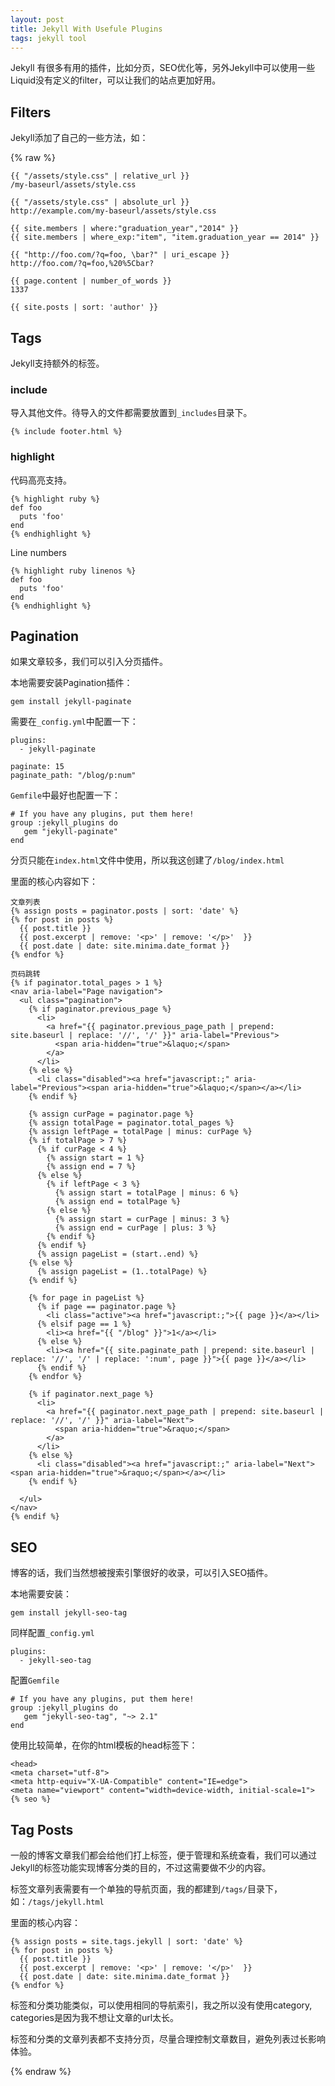 ```yaml
---
layout: post
title: Jekyll With Usefule Plugins
tags: jekyll tool
---
```


Jekyll 有很多有用的插件，比如分页，SEO优化等，另外Jekyll中可以使用一些Liquid没有定义的filter，可以让我们的站点更加好用。

## Filters

Jekyll添加了自己的一些方法，如：

{% raw %}

```
{{ "/assets/style.css" | relative_url }}
/my-baseurl/assets/style.css

{{ "/assets/style.css" | absolute_url }}
http://example.com/my-baseurl/assets/style.css

{{ site.members | where:"graduation_year","2014" }}
{{ site.members | where_exp:"item", "item.graduation_year == 2014" }}

{{ "http://foo.com/?q=foo, \bar?" | uri_escape }}
http://foo.com/?q=foo,%20%5Cbar?

{{ page.content | number_of_words }}
1337

{{ site.posts | sort: 'author' }}
```

## Tags

Jekyll支持额外的标签。

### include

导入其他文件。待导入的文件都需要放置到`_includes`目录下。

```
{% include footer.html %}
```

### highlight

代码高亮支持。

```
{% highlight ruby %}
def foo
  puts 'foo'
end
{% endhighlight %}
```

Line numbers

```
{% highlight ruby linenos %}
def foo
  puts 'foo'
end
{% endhighlight %}
```

## Pagination

如果文章较多，我们可以引入分页插件。

本地需要安装Pagination插件：

```
gem install jekyll-paginate
```

需要在`_config.yml`中配置一下：

```
plugins:
  - jekyll-paginate

paginate: 15
paginate_path: "/blog/p:num"
```

`Gemfile`中最好也配置一下：

```
# If you have any plugins, put them here!
group :jekyll_plugins do
   gem "jekyll-paginate"
end
```

分页只能在`index.html`文件中使用，所以我这创建了`/blog/index.html`

里面的核心内容如下：

```
文章列表
{% assign posts = paginator.posts | sort: 'date' %}
{% for post in posts %}
  {{ post.title }}
  {{ post.excerpt | remove: '<p>' | remove: '</p>'  }}
  {{ post.date | date: site.minima.date_format }}
{% endfor %}

页码跳转
{% if paginator.total_pages > 1 %}
<nav aria-label="Page navigation">
  <ul class="pagination">
    {% if paginator.previous_page %}
      <li>
        <a href="{{ paginator.previous_page_path | prepend: site.baseurl | replace: '//', '/' }}" aria-label="Previous">
          <span aria-hidden="true">&laquo;</span>
        </a>
      </li>
    {% else %}
      <li class="disabled"><a href="javascript:;" aria-label="Previous"><span aria-hidden="true">&laquo;</span></a></li>
    {% endif %}

    {% assign curPage = paginator.page %}
    {% assign totalPage = paginator.total_pages %}
    {% assign leftPage = totalPage | minus: curPage %}
    {% if totalPage > 7 %}
      {% if curPage < 4 %}
        {% assign start = 1 %}
        {% assign end = 7 %}
      {% else %}
        {% if leftPage < 3 %}
          {% assign start = totalPage | minus: 6 %}
          {% assign end = totalPage %}
        {% else %}
          {% assign start = curPage | minus: 3 %}
          {% assign end = curPage | plus: 3 %}
        {% endif %}
      {% endif %}
      {% assign pageList = (start..end) %}
    {% else %}
      {% assign pageList = (1..totalPage) %}
    {% endif %}

    {% for page in pageList %}
      {% if page == paginator.page %}
        <li class="active"><a href="javascript:;">{{ page }}</a></li>
      {% elsif page == 1 %}
        <li><a href="{{ "/blog" }}">1</a></li>
      {% else %}
        <li><a href="{{ site.paginate_path | prepend: site.baseurl | replace: '//', '/' | replace: ':num', page }}">{{ page }}</a></li>
      {% endif %}
    {% endfor %}

    {% if paginator.next_page %}
      <li>
        <a href="{{ paginator.next_page_path | prepend: site.baseurl | replace: '//', '/' }}" aria-label="Next">
          <span aria-hidden="true">&raquo;</span>
        </a>
      </li>
    {% else %}
      <li class="disabled"><a href="javascript:;" aria-label="Next"><span aria-hidden="true">&raquo;</span></a></li>
    {% endif %}
    
  </ul>
</nav>
{% endif %}

```

## SEO

博客的话，我们当然想被搜索引擎很好的收录，可以引入SEO插件。

本地需要安装：

```
gem install jekyll-seo-tag
```

同样配置`_config.yml`

```
plugins:
  - jekyll-seo-tag
```

配置`Gemfile`

```
# If you have any plugins, put them here!
group :jekyll_plugins do
   gem "jekyll-seo-tag", "~> 2.1"
end
```

使用比较简单，在你的html模板的head标签下：

```
<head>
<meta charset="utf-8">
<meta http-equiv="X-UA-Compatible" content="IE=edge">
<meta name="viewport" content="width=device-width, initial-scale=1">
{% seo %}
```

## Tag Posts

一般的博客文章我们都会给他们打上标签，便于管理和系统查看，我们可以通过Jekyll的标签功能实现博客分类的目的，不过这需要做不少的内容。

标签文章列表需要有一个单独的导航页面，我的都建到`/tags/`目录下，如：`/tags/jekyll.html`

里面的核心内容：

```
{% assign posts = site.tags.jekyll | sort: 'date' %}
{% for post in posts %}
  {{ post.title }}
  {{ post.excerpt | remove: '<p>' | remove: '</p>'  }}
  {{ post.date | date: site.minima.date_format }}
{% endfor %}
```

标签和分类功能类似，可以使用相同的导航索引，我之所以没有使用category, categories是因为我不想让文章的url太长。

标签和分类的文章列表都不支持分页，尽量合理控制文章数目，避免列表过长影响体验。

{% endraw %}